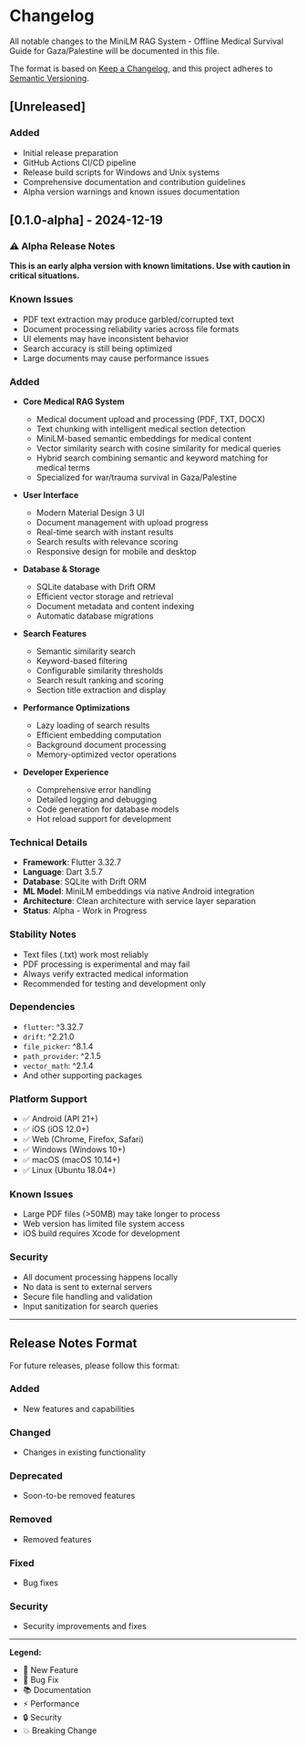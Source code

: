 # Changelog

All notable changes to the MiniLM RAG System - Offline Medical Survival Guide for Gaza/Palestine will be documented in this file.

The format is based on [Keep a Changelog](https://keepachangelog.com/en/1.0.0/),
and this project adheres to [Semantic Versioning](https://semver.org/spec/v2.0.0.html).

## [Unreleased]

### Added
- Initial release preparation
- GitHub Actions CI/CD pipeline
- Release build scripts for Windows and Unix systems
- Comprehensive documentation and contribution guidelines
- Alpha version warnings and known issues documentation

## [0.1.0-alpha] - 2024-12-19

### ⚠️ Alpha Release Notes
**This is an early alpha version with known limitations. Use with caution in critical situations.**

### Known Issues
- PDF text extraction may produce garbled/corrupted text
- Document processing reliability varies across file formats
- UI elements may have inconsistent behavior
- Search accuracy is still being optimized
- Large documents may cause performance issues

### Added
- **Core Medical RAG System**
  - Medical document upload and processing (PDF, TXT, DOCX)
  - Text chunking with intelligent medical section detection
  - MiniLM-based semantic embeddings for medical content
  - Vector similarity search with cosine similarity for medical queries
  - Hybrid search combining semantic and keyword matching for medical terms
  - Specialized for war/trauma survival in Gaza/Palestine

- **User Interface**
  - Modern Material Design 3 UI
  - Document management with upload progress
  - Real-time search with instant results
  - Search results with relevance scoring
  - Responsive design for mobile and desktop

- **Database & Storage**
  - SQLite database with Drift ORM
  - Efficient vector storage and retrieval
  - Document metadata and content indexing
  - Automatic database migrations

- **Search Features**
  - Semantic similarity search
  - Keyword-based filtering
  - Configurable similarity thresholds
  - Search result ranking and scoring
  - Section title extraction and display

- **Performance Optimizations**
  - Lazy loading of search results
  - Efficient embedding computation
  - Background document processing
  - Memory-optimized vector operations

- **Developer Experience**
  - Comprehensive error handling
  - Detailed logging and debugging
  - Code generation for database models
  - Hot reload support for development

### Technical Details
- **Framework**: Flutter 3.32.7
- **Language**: Dart 3.5.7
- **Database**: SQLite with Drift ORM
- **ML Model**: MiniLM embeddings via native Android integration
- **Architecture**: Clean architecture with service layer separation
- **Status**: Alpha - Work in Progress

### Stability Notes
- Text files (.txt) work most reliably
- PDF processing is experimental and may fail
- Always verify extracted medical information
- Recommended for testing and development only

### Dependencies
- `flutter`: ^3.32.7
- `drift`: ^2.21.0
- `file_picker`: ^8.1.4
- `path_provider`: ^2.1.5
- `vector_math`: ^2.1.4
- And other supporting packages

### Platform Support
- ✅ Android (API 21+)
- ✅ iOS (iOS 12.0+)
- ✅ Web (Chrome, Firefox, Safari)
- ✅ Windows (Windows 10+)
- ✅ macOS (macOS 10.14+)
- ✅ Linux (Ubuntu 18.04+)

### Known Issues
- Large PDF files (>50MB) may take longer to process
- Web version has limited file system access
- iOS build requires Xcode for development

### Security
- All document processing happens locally
- No data is sent to external servers
- Secure file handling and validation
- Input sanitization for search queries

---

## Release Notes Format

For future releases, please follow this format:

### Added
- New features and capabilities

### Changed
- Changes in existing functionality

### Deprecated
- Soon-to-be removed features

### Removed
- Removed features

### Fixed
- Bug fixes

### Security
- Security improvements and fixes

---

**Legend:**
- 🚀 New Feature
- 🐛 Bug Fix
- 📚 Documentation
- ⚡ Performance
- 🔒 Security
- 💥 Breaking Change